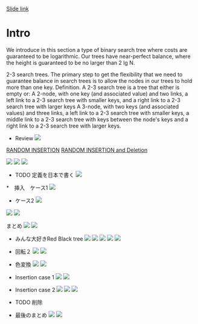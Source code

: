 [Slide link](https://d3c33hcgiwev3.cloudfront.net/_fd8526e76d29a6985ca393724086512e_32BinarySearchTrees.pdf?Expires=1572566400&Signature=Am3MInGoHddLTeeFX2R0r6tPj9jOj3iS91wf7cCHK1ilgouMt0zkCdJ~mhpdnuoz7E9bfwm3MovZfjQsNadbMsvV9DPDFDjWhtQfCLCeDoq20kEV0R~3NNXIwXmAui83eqU52iVBdxqgKB2PqicF-tMtTLy1dkmcFEDDpIj9Yo8_&Key-Pair-Id=APKAJLTNE6QMUY6HBC5A)
# Intro
We introduce in this section a type of binary search tree where costs are guaranteed to be logarithmic. Our trees have near-perfect balance, where the height is guaranteed to be no larger than 2 lg N.

2-3 search trees. The primary step to get the flexibility that we need to guarantee balance in search trees is to allow the nodes in our trees to hold more than one key.
Definition. A 2-3 search tree is a tree that either is empty or:
A 2-node, with one key (and associated value) and two links, a left link to a 2-3 search tree with smaller keys, and a right link to a 2-3 search tree with larger keys
A 3-node, with two keys (and associated values) and three links, a left link to a 2-3 search tree with smaller keys, a middle link to a 2-3 search tree with keys between the node's keys and a right link to a 2-3 search tree with larger keys.


* Review 
![](Image/2019-10-27-01-12-54.png)

[RANDOM INSERTION](https://youtu.be/vWchQ0Di7yM?list=PLRdD1c6QbAqJn0606RlOR6T3yUqFWKwmX&t=941)
[RANDOM INSERTION and Deletion](https://youtu.be/6zoBvuPk510?list=PLRdD1c6QbAqJn0606RlOR6T3yUqFWKwmX)

![](Image/2019-10-30-09-26-03.png)
![](Image/2019-10-30-09-26-20.png)
![](Image/2019-10-30-09-26-47.png)

* TODO 定義を日本で書く
![](Image/2019-10-27-01-14-58.png)

*　挿入　ケース1
![](Image/2019-10-27-01-16-30.png)
* ケース2
![](Image/2019-10-27-01-23-30.png)

![](Image/2019-10-27-01-24-40.png)
![](Image/2019-10-27-01-25-17.png)

まとめ
![](Image/2019-10-27-01-26-08.png)
![](Image/2019-10-27-01-26-21.png)


* みんな大好きRed Black tree
![](Image/2019-10-27-01-30-41.png)
![](Image/2019-10-27-01-31-28.png)
![](Image/2019-10-27-01-32-20.png)
![](Image/2019-10-27-01-32-56.png)
![](Image/2019-10-27-01-39-53.png)

* 回転２
![](Image/2019-10-27-01-46-54.png)
![](Image/2019-10-27-01-48-40.png)

* 色変換
![](Image/2019-10-27-01-50-50.png)
![](Image/2019-10-27-01-52-16.png)


* Insertion case 1
![](Image/2019-10-27-01-54-39.png)
![](Image/2019-10-27-01-55-32.png)

* Insertion case 2
![](Image/2019-10-27-01-57-15.png)
![](Image/2019-10-27-01-58-22.png)
![](Image/2019-10-27-01-58-42.png)
 * TODO 削除


 * 最後のまとめ
 ![](Image/2019-10-27-02-08-02.png)
 ![](Image/2019-10-27-02-08-20.png)